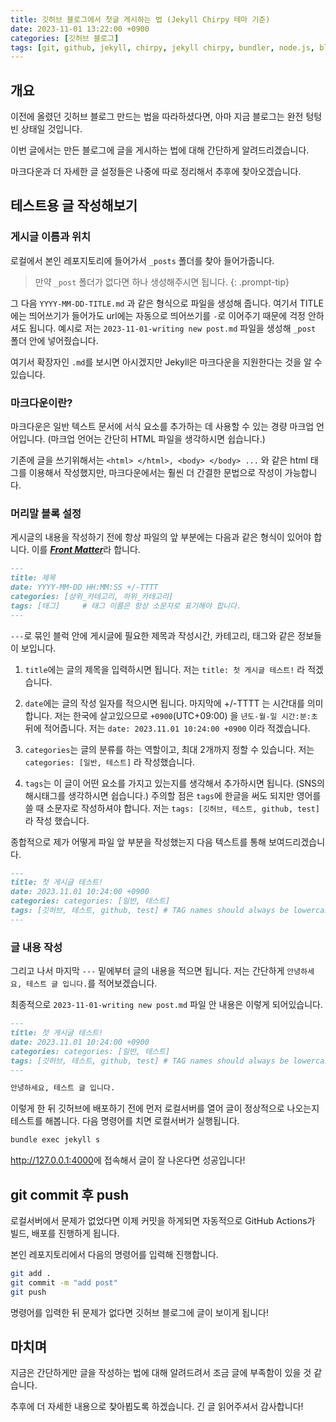 ```yaml
---
title: 깃허브 블로그에서 첫글 게시하는 법 (Jekyll Chirpy 테마 기준)
date: 2023-11-01 13:22:00 +0900
categories: [깃허브 블로그]
tags: [git, github, jekyll, chirpy, jekyll chirpy, bundler, node.js, blog, tutorial, wsl, wsl2, windows,]     # TAG names should always be lowercase
---
```


## 개요

이전에 올렸던 깃허브 블로그 만드는 법을 따라하셨다면, 아마 지금 블로그는 완전 텅텅 빈 상태일 것입니다.

이번 글에서는 만든 블로그에 글을 게시하는 법에 대해 간단하게 알려드리겠습니다.

마크다운과 더 자세한 글 설정들은 나중에 따로 정리해서 추후에 찾아오겠습니다.

## 테스트용 글 작성해보기
### 게시글 이름과 위치
로컬에서 본인 레포지토리에 들어가서 `_posts` 폴더를 찾아 들어가줍니다.

> 만약 `_post` 폴더가 없다면 하나 생성해주시면 됩니다.
{: .prompt-tip}

그 다음 `YYYY-MM-DD-TITLE.md` 과 같은 형식으로 파일을 생성해 줍니다.
여기서 TITLE에는 띄어쓰기가 들어가도 url에는 자동으로 띄어쓰기를 `-`로 이어주기 때문에 걱정 안하셔도 됩니다.
예시로 저는 `2023-11-01-writing new post.md` 파일을 생성해 `_post` 폴더 안에 넣어줬습니다.

여기서 확장자인 `.md`를 보시면 아시겠지만 Jekyll은 마크다운을 지원한다는 것을 알 수 있습니다.

### 마크다운이란?
마크다운은 일반 텍스트 문서에 서식 요소를 추가하는 데 사용할 수 있는 경량 마크업 언어입니다. (마크업 언어는 간단히 HTML 파일을 생각하시면 쉽습니다.)

기존에 글을 쓰기위해서는 `<html> </html>, <body> </body> ...` 와 같은 html 태그를 이용해서 작성했지만, 마크다운에서는 훨씬 더 간결한 문법으로 작성이 가능합니다.

### 머리말 블록 설정
게시글의 내용을 작성하기 전에 항상 파일의 앞 부분에는 다음과 같은 형식이 있어야 합니다. 이를 [***Front Matter***](https://jekyllrb.com/docs/front-matter/)라 합니다.

```md
---
title: 제목
date: YYYY-MM-DD HH:MM:SS +/-TTTT
categories: [상위_카테고리, 하위_카테고리]
tags: [태그]     # 태그 이름은 항상 소문자로 표기해야 합니다.
---
```

`---`로 묶인 블럭 안에 게시글에 필요한 제목과 작성시간, 카테고리, 태그와 같은 정보들이 보입니다.

1. `title`에는 글의 제목을 입력하시면 됩니다. 저는 `title: 첫 게시글 테스트!` 라 적겠습니다.

2. `date`에는 글의 작성 일자를 적으시면 됩니다. 마지막에 +/-TTTT 는 시간대를 의미합니다.
저는 한국에 살고있으므로 `+0900`(UTC+09:00) 을 `년도-월-일 시간:분:초` 뒤에 적어줍니다. 
저는 `date: 2023.11.01 10:24:00 +0900` 이라 적겠습니다.

3. `categories`는 글의 분류를 하는 역할이고, 최대 2개까지 정할 수 있습니다. 
저는 `categories: [일반, 테스트]` 라 작성했습니다.

4. `tags`는 이 글이 어떤 요소를 가지고 있는지를 생각해서 추가하시면 됩니다. (SNS의 해시태그를 생각하시면 쉽습니다.) 
주의할 점은 `tags`에 한글을 써도 되지만 영어를 쓸 때 소문자로 작성하셔야 합니다.
저는 `tags: [깃허브, 테스트, github, test]` 라 작성 했습니다.

종합적으로 제가 어떻게 파일 앞 부분을 작성했는지 다음 텍스트를 통해 보여드리겠습니다.

```md
---
title: 첫 게시글 테스트!
date: 2023.11.01 10:24:00 +0900
categories: categories: [일반, 테스트]
tags: [깃허브, 테스트, github, test] # TAG names should always be lowercase
---
```

### 글 내용 작성
그리고 나서 마지막 `---` 밑에부터 글의 내용을 적으면 됩니다. 저는 간단하게 `안녕하세요, 테스트 글 입니다.`를 적어보겠습니다.

최종적으로 `2023-11-01-writing new post.md` 파일 안 내용은 이렇게 되어있습니다.

```md
---
title: 첫 게시글 테스트!
date: 2023.11.01 10:24:00 +0900
categories: categories: [일반, 테스트]
tags: [깃허브, 테스트, github, test] # TAG names should always be lowercase
---

안녕하세요, 테스트 글 입니다.
```

이렇게 한 뒤 깃허브에 배포하기 전에 먼저 로컬서버를 열어 글이 정상적으로 나오는지 테스트를 해봅니다. 다음 명령어를 치면 로컬서버가 실행됩니다.

```bash
bundle exec jekyll s
```

<http://127.0.0.1:4000>에 접속해서 글이 잘 나온다면 성공입니다!

## git commit 후 push
로컬서버에서 문제가 없었다면 이제 커밋을 하게되면 자동적으로 GitHub Actions가 빌드, 배포를 진행하게 됩니다. 

본인 레포지토리에서 다음의 명령어를 입력해 진행합니다.

```bash
git add .
git commit -m "add post"
git push
```

명령어를 입력한 뒤 문제가 없다면 깃허브 블로그에 글이 보이게 됩니다!

## 마치며
지금은 간단하게만 글을 작성하는 법에 대해 알려드려서 조금 글에 부족함이 있을 것 같습니다.

추후에 더 자세한 내용으로 찾아뵙도록 하겠습니다. 긴 글 읽어주셔서 감사합니다!